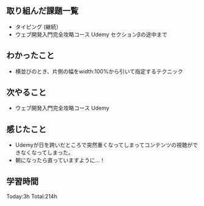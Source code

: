 ## 取り組んだ課題一覧
- タイピング (継続）
- ウェブ開発入門完全攻略コース Udemy セクションβの途中まで

## わかったこと
-  横並びのとき、片側の幅をwidth:100%から引いて指定するテクニック
  
## 次やること
- ウェブ開発入門完全攻略コース Udemy
  
## 感じたこと
- Udemyが日を跨いだところで突然重くなってしまってコンテンツの視聴ができなくなってしまった。
- 朝になったら直っていますように…！
  
## 学習時間
Today:3h
Total:214h
